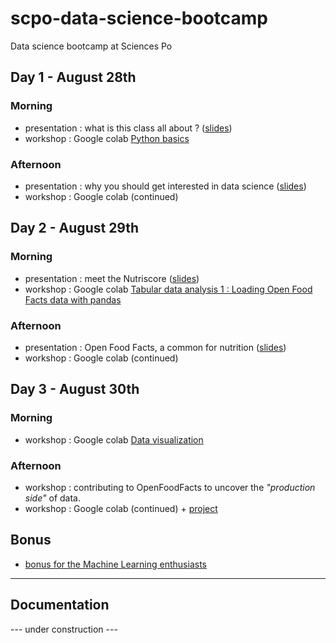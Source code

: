 # scpo-data-science-bootcamp

Data science bootcamp at Sciences Po

## Day 1 - August 28th

### Morning

* presentation : what is this class all about ? ([slides](http://moreymat.github.io/scpo-data-science-bootcamp/presentations/day_1/intro_class))
* workshop : Google colab [Python basics](https://colab.research.google.com/drive/1oEOzlLYryxl2RFCSN0YdXZ-bEdtCwmEc?usp=sharing)

### Afternoon

* presentation : why you should get interested in data science ([slides](http://moreymat.github.io/scpo-data-science-bootcamp/presentations/day_1/intro_datascience))
* workshop : Google colab (continued)

## Day 2 - August 29th

### Morning

* presentation : meet the Nutriscore ([slides](http://moreymat.github.io/scpo-data-science-bootcamp/presentations/day_2/nutriscore))
* workshop : Google colab [Tabular data analysis 1 : Loading Open Food Facts data with pandas](https://colab.research.google.com/drive/1VNcTbNF0Jq0TOX173yEIlfb3hz9kxawg?usp=sharing)

### Afternoon

* presentation : Open Food Facts, a common for nutrition ([slides](http://moreymat.github.io/scpo-data-science-bootcamp/presentations/day_2/off))
* workshop : Google colab (continued)

## Day 3 - August 30th

### Morning

* workshop : Google colab [Data visualization](https://colab.research.google.com/drive/1nMbGt9yjoTTQ4pHkF7e0Yi-qVrkxR55f?usp=sharing)

### Afternoon

* workshop : contributing to OpenFoodFacts to uncover the *"production side"* of data.
* workshop : Google colab (continued) + [project](https://colab.research.google.com/drive/1je-8IMkHaNBVbVklhen_rDgetaGT_L_H?usp=sharing)

## Bonus

* [bonus for the Machine Learning enthusiasts](https://colab.research.google.com/drive/1_iVLmtmqqyUMX93WJ_1cjWloXYtpKydQ?usp=sharing)

-------------------

## Documentation

--- under construction ---
